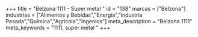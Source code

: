 +++
title = "Belzona 1111 - Super metal "
id = "138"
marcas = ["Belzona"]
industrias = ["Alimentos y Bebidas","Energía","Industria Pesada","Química","Agrícola","Ingenios"]
meta_description = "Belzona 1111"
meta_keywords = "1111, super metal "
+++
